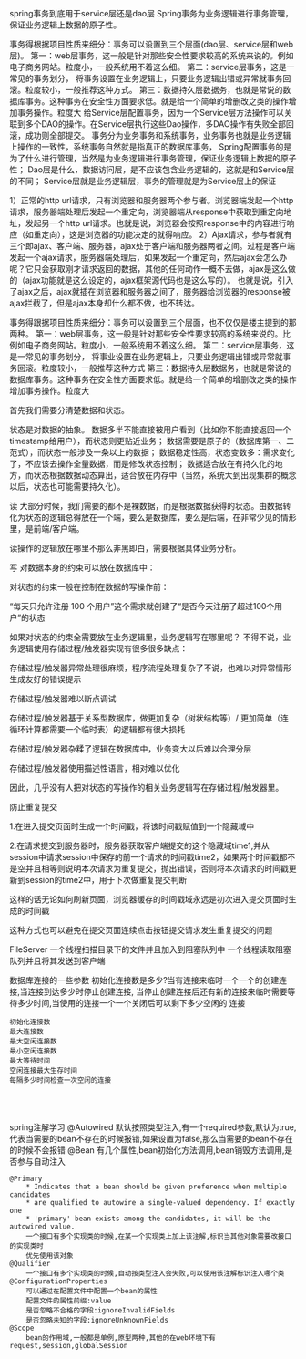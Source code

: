 spring事务到底用于service层还是dao层
Spring事务为业务逻辑进行事务管理，保证业务逻辑上数据的原子性。

事务得根据项目性质来细分：事务可以设置到三个层面(dao层、service层和web层)。 
第一：web层事务，这一般是针对那些安全性要求较高的系统来说的。例如电子商务网站。粒度小，一般系统用不着这么细。 
第二：service层事务，这是一常见的事务划分， 将事务设置在业务逻辑上，只要业务逻辑出错或异常就事务回滚。粒度较小，一般推荐这种方式。
第三：数据持久层数据务，也就是常说的数据库事务。这种事务在安全性方面要求低。就是给一个简单的增删改之类的操作增加事务操作。粒度大
给Service层配置事务，因为一个Service层方法操作可以关联到多个DAO的操作。在Service层执行这些Dao操作，多DAO操作有失败全部回滚，成功则全部提交。
事务分为业务事务和系统事务，业务事务也就是业务逻辑上操作的一致性，系统事务自然就是指真正的数据库事务，
Spring配置事务的是为了什么进行管理，当然是为业务逻辑进行事务管理，保证业务逻辑上数据的原子性；
Dao层是什么，数据访问层，是不应该包含业务逻辑的，这就是和Service层的不同；
Service层就是业务逻辑层，事务的管理就是为Service层上的保证


1）正常的http url请求，只有浏览器和服务器两个参与者。浏览器端发起一个http请求，服务器端处理后发起一个重定向，浏览器端从response中获取到重定向地址，发起另一个http url请求。也就是说，浏览器会按照response中的内容进行响应（如重定向），这是浏览器的功能决定的就得响应。 
2）Ajax请求，参与者就有三个即ajax、客户端、服务器，ajax处于客户端和服务器两者之间。过程是客户端发起一个ajax请求，服务器端处理后，如果发起一个重定向，然后ajax会怎么办呢？它只会获取刚才请求返回的数据，其他的任何动作一概不去做，ajax是这么做的（ajax功能就是这么设定的，ajax框架源代码也是这么写的）。 
也就是说，引入了ajax之后，ajax就插在浏览器和服务器之间了，服务器给浏览器的response被ajax拦截了，但是ajax本身却什么都不做，也不转达。





事务得跟据项目性质来细分：事务可以设置到三个层面，也不仅仅是楼主提到的那两种。
第一：web层事务，这一般是针对那些安全性要求较高的系统来说的。比例如电子商务网站。粒度小，一般系统用不着这么细。
第二：service层事务，这是一常见的事务划分， 将事业设置在业务逻辑上，只要业务逻辑出错或异常就事务回滚。粒度较小，一般推荐这种方式
第三：数据持久层数据务，也就是常说的数据库事务。这种事务在安全性方面要求低。就是给一个简单的增删改之类的操作增加事务操作。粒度大



首先我们需要分清楚数据和状态。

状态是对数据的抽象。
数据多半不能直接被用户看到（比如你不能直接返回一个timestamp给用户），而状态则更贴近业务；
数据需要是原子的（数据库第一、二范式），而状态一般涉及一条以上的数据；
数据稳定性高，状态变数多：需求变化了，不应该去操作全量数据，而是修改状态控制；
数据适合放在有持久化的地方，而状态根据数据动态算出，适合放在内存中（当然，系统大到出现集群的概念以后，状态也可能需要持久化）。

读
大部分时候，我们需要的都不是裸数据，而是根据数据获得的状态。由数据转化为状态的逻辑总得放在一个端，要么是数据库，要么是后端，在非常少见的情形里，是前端/客户端。

读操作的逻辑放在哪里不那么非黑即白，需要根据具体业务分析。

写
对数据本身的约束可以放在数据库中：


对状态的约束一般在控制在数据的写操作前：

“每天只允许注册 100 个用户”这个需求就创建了“是否今天注册了超过100个用户”的状态

如果对状态的约束全需要放在业务逻辑里，业务逻辑写在哪里呢？
不得不说，业务逻辑使用存储过程/触发器实现有很多很多缺点：

存储过程/触发器异常处理很麻烦，程序流程处理复杂了不说，也难以对异常情形生成友好的错误提示

存储过程/触发器难以断点调试

存储过程/触发器基于关系型数据库，做更加复杂（树状结构等）/ 更加简单（连循环计算都需要一个临时表）的逻辑都有很大损耗

存储过程/触发器杂糅了逻辑在数据库中，业务变大以后难以合理分层

存储过程/触发器使用描述性语言，相对难以优化

因此，几乎没有人把对状态的写操作的相关业务逻辑写在存储过程/触发器里。











防止重复提交

1.在进入提交页面时生成一个时间戳，将该时间戳赋值到一个隐藏域中

2.在请求提交到服务器时，服务器获取客户端提交的这个隐藏域time1,并从session中请求session中保存的前一个请求的时间戳time2，如果两个时间戳都不是空并且相等则说明本次请求为重复提交，抛出错误，否则将本次请求的时间戳更新到session的time2中，用于下次做重复提交判断

 

这样的话无论如何刷新页面，浏览器缓存的时间戳域永远是初次进入提交页面时生成的时间戳

这种方式也可以避免在提交页面连续点击按钮提交请求发生重复提交的问题



FileServer
一个线程扫描目录下的文件并且加入到阻塞队列中
一个线程读取阻塞队列并且将其发送到客户端







数据库连接的一些参数
	初始化连接数是多少?当有连接来临时一个一个的创建连接,当连接到达多少时停止创建连接,
	当停止创建连接后还有新的连接来临时需要等待多少时间,当使用的连接一个一个关闭后可以剩下多少空闲的
	连接

	初始化连接数
	最大连接数
	最大空闲连接数
	最小空闲连接数
	最大等待时间
	空闲连接最大生存时间
	每隔多少时间检查一次空闲的连接


​	
​	
​	
	spring注解学习
	@Autowired
		默认按照类型注入,有一个required参数,默认为true,代表当需要的bean不存在的时候报错,如果设置为false,那么当需要的bean不存在的时候不会报错
	@Bean
		有几个属性,bean初始化方法调用,bean销毁方法调用,是否参与自动注入
		
	@Primary
		* Indicates that a bean should be given preference when multiple candidates
		* are qualified to autowire a single-valued dependency. If exactly one
		* 'primary' bean exists among the candidates, it will be the autowired value.
		一个接口有多个实现类的时候,在某一个实现类上加上该注解,标识当其他对象需要改接口的实现类时
		优先使用该对象
	@Qualifier
		一个接口有多个实现类的时候,自动按类型注入会失败,可以使用该注解标识注入哪个类
	@ConfigurationProperties
		可以通过在配置文件中配置一个bean的属性
		配置文件的属性前缀:value
		是否忽略不合格的字段:ignoreInvalidFields
		是否忽略未知的字段:ignoreUnknownFields
	@Scope
		bean的作用域,一般都是单例,原型两种,其他的在web环境下有request,session,globalSession

